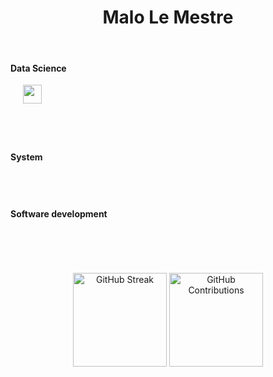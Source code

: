 <div id="header" align="center">
   <h1>Malo Le Mestre</h1>
</div>

<br>

<h4> Data Science </h4>

<p>
   <div>
      &nbsp;&nbsp;&nbsp;&nbsp;
      <img src="https://img.shields.io/badge/-Python wide skills-blue?logo=python&logoColor=yellow&style=flat-square" height="30">
   </div>

   <div>
      &nbsp;&nbsp;&nbsp;&nbsp;
      <img src="https://img.shields.io/badge/pytorch-343434?logo=pytorch&logoColor=9e3a26&style=flat-square" height="15">
      <img src="https://img.shields.io/badge/tensorflow-orange?logo=tensorflow&logoColor=white&style=flat-square" height="15">
      <img src="https://img.shields.io/badge/sklearn-blue?logo=scikitlearn&style=flat-square" height="15">
      <img src="https://img.shields.io/badge/Ultralytics-blue?style=flat-square" height="15">
   </div>

   <div>
      &nbsp;&nbsp;&nbsp;&nbsp;
      <img src="https://img.shields.io/badge/SQL-3C75B7?&style=flat-square" height="15">
      <img src="https://img.shields.io/badge/-MySQL-ded?logo=mysql&logoColor=blue&style=flat-square" height="15">
      <img src="https://img.shields.io/badge/PostgreSQL-375577?logo=postgresql&logoColor=white&style=flat-square" height="15">
      <img src="https://img.shields.io/badge/Redis-red?logo=redis&logoColor=white&style=flat-square" height="15">
   </div>

   <div>
    &nbsp;&nbsp;&nbsp;&nbsp;
      <img src="https://img.shields.io/badge/Deep Learning-31b01a?style=flat-square" height="15">
      <img src="https://img.shields.io/badge/Machine Learning-31b01a?style=flat-square" height="15">
      <img src="https://img.shields.io/badge/Optimization-31b01a?style=flat-square" height="15">
   </div>
</p>

<h4> System </h4>

<p>
   <div>
      &nbsp;&nbsp;&nbsp;&nbsp;
      <img src="https://img.shields.io/badge/Docker-2E5A8D?logo=docker&logoColor=white&style=flat-square" height="15">
      <img src="https://img.shields.io/badge/VirtualBox-ded?logo=virtualbox&logoColor=blue&style=flat-square"height="15">
   </div>

   <div>
      &nbsp;&nbsp;&nbsp;&nbsp;
      <img src="https://img.shields.io/badge/Linux-black?logo=linux&logoColor=yellow&style=flat-square" height="15">
      <img src="https://img.shields.io/badge/GNU bash-333333?logo=gnubash&logoColor=00ff00&style=flat-square" height="15">
   </div>
</p>

<h4> Software development </h4>

<p>
   <div>
      &nbsp;&nbsp;&nbsp;&nbsp;
      <img src="https://img.shields.io/badge/Flask-F26633?logo=flask&logoColor=white&style=flat-square" height="15">
      <img src="https://img.shields.io/badge/Electron-47848F?logo=electron&logoColor=white&style=flat-square" height="15">
      <img src="https://img.shields.io/badge/Vue.js-569D74?logo=vuedotjs&logoColor=white&style=flat-square" height="15">
      <img src="https://img.shields.io/badge/Node.js-86A94A?logo=nodedotjs&logoColor=white&style=flat-square" height="15">
      <img src="https://img.shields.io/badge/Firebase-blue?logo=firebase&style=flat-square&logoColor='987E2B'" height="15">
   </div>

   <div>
      &nbsp;&nbsp;&nbsp;&nbsp;
      <img src="https://img.shields.io/badge/Git-grey?logo=git&style=flat-square" height="15">
      <img src="https://img.shields.io/badge/GitHub-181717?logo=github&style=flat-square" height="15">
      <img src="https://img.shields.io/badge/GitLab-ef9b24?logo=gitlab&logoColor=white&style=flat-square" height="15">
   </div>
</p>

<br>

<!-- DOCS
icons and labels:
- https://simpleicons.org/?q=mail
- https://shields.io

&nbsp;&nbsp;&nbsp;&nbsp;
-->


<div align="center">
   <img src="https://github-readme-stats.vercel.app/api/top-langs/?username=MaloLM&layout=compact&theme=vision-friendly-dark" alt="GitHub Streak" height="150"/>
   <img src="https://streak-stats.demolab.com?user=MaloLM&theme=dark&card_width=200&hide_current_streak=true&hide_longest_streak=true" alt="GitHub Contributions" height="150"/>
</div>
